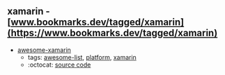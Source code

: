xamarin - [www.bookmarks.dev/tagged/xamarin](https://www.bookmarks.dev/tagged/xamarin)
---
* [awesome-xamarin](https://github.com/XamSome/awesome-xamarin#readme)
    * tags: [awesome-list](../tagged/awesome-list.md), [platform](../tagged/platform.md), [xamarin](../tagged/xamarin.md)
    * :octocat: [source code](https://github.com/XamSome/awesome-xamarin#readme)
